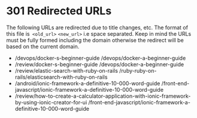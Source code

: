 # 301 Redirected URLs

The following URLs are redirected due to title changes, etc.  The format of this file is` <old_url>` `<new_url>` i.e space separated.  Keep in mind the URLs must be fully formed including the domain otherwise the redirect will be based on the current domain.

- /devops/docker-s-beginner-guide /devops/docker-a-beginner-guide
- /review/docker-s-beginner-guide /devops/docker-a-beginner-guide
- /review/elastic-search-with-ruby-on-rails /ruby-ruby-on-rails/elasticsearch-with-ruby-on-rails
- /android/ionic-framework-a-definitive-10-000-word-guide /front-end-javascript/ionic-framework-a-definitive-10-000-word-guide
- /review/how-to-create-a-calculator-application-with-ionic-framework-by-using-ionic-creator-for-ui /front-end-javascript/ionic-framework-a-definitive-10-000-word-guide
